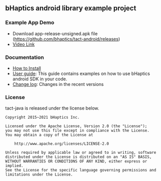 ## bHaptics android library example project
### Example App Demo 
* Download app-release-unsigned.apk file (https://github.com/bhaptics/tact-android/releases)
* [Video Link](https://youtu.be/NZHA9KCstEk)

### Documentation
  * [How to Install](docs/HowToInstall.md)
  * [User guide](docs/GettingStarted.md): This guide contains examples on how to use bHaptics android SDK in your code.
  * [Change log](CHANGELOG.md): Changes in the recent versions

### License
tact-java is released under the license below.

```
Copyright 2015~2021 bHaptics Inc.

Licensed under the Apache License, Version 2.0 (the "License");
you may not use this file except in compliance with the License.
You may obtain a copy of the License at

    http://www.apache.org/licenses/LICENSE-2.0

Unless required by applicable law or agreed to in writing, software
distributed under the License is distributed on an "AS IS" BASIS,
WITHOUT WARRANTIES OR CONDITIONS OF ANY KIND, either express or implied.
See the License for the specific language governing permissions and
limitations under the License.
```